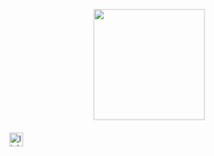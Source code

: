 

<div align="center">   
 <img height="200" src="https://gitlab.com/iruldanet/iruldanet/-/raw/main/img/gitlab-readme-banner-headerv4.gif" />
</div>

###


        
<img src="https://img.shields.io/static/v1?message=LinkedIn&logo=linkedin&label=&color=0077B5&logoColor=white&labelColor=&style=for-the-badge" height="25" alt="linkedin logo"  />




<!--
**vpolk4/vpolk4** is a ✨ _special_ ✨ repository because its `README.md` (this file) appears on your GitHub profile.

Here are some ideas to get you started:
About Me

- 🔭 I have a strong foundation in IT, I have a passion for protecting assests and a left of boom approach to threat analysis. 
- 🌱 I’m currently learning networking and security. I take my CCNA this upcoming week.
- 👯 I’m looking to learn more about the cloud. I am currently building a (mini) SOC & Honeynet in Azure (w/ Live Traffic)
 - 🤔 I’m looking for help with doing more AWS cloud projects and taking the AWS Cloud Practitioner.
- 💬 Ask me about ...security, privacy, and my recent projects. 
- 📫 How to reach me: vpolk14@outlook.com
- 😄 Pronouns: ...
- ⚡ Fun fact: ..
-->
